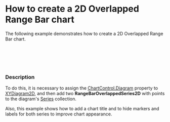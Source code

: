 # How to create a 2D Overlapped Range Bar chart


<p>The following example demonstrates how to create a 2D Overlapped Range Bar chart.</p><p><br />
</p><br />
<br />



<h3>Description</h3>

<p>To do this, it is necessary to assign the <a href="http://documentation.devexpress.dev/#WPF/DevExpressXpfChartsChartControl_Diagramtopic"><u>ChartControl.Diagram</u></a> property to <a href="http://documentation.devexpress.dev/#WPF/clsDevExpressXpfChartsXYDiagram2Dtopic"><u>XYDiagram2D</u></a>, and then add two <strong>RangeBarOverlappedSeries2D</strong> with points to the diagram&#39;s <a href="http://documentation.devexpress.com/#WPF/DevExpressXpfChartsDiagram_Seriestopic"><u>Series</u></a> collection. </p><p>Also, this example shows how to add a chart title and to hide markers and labels for both series to improve chart appearance.</p>

<br/>


